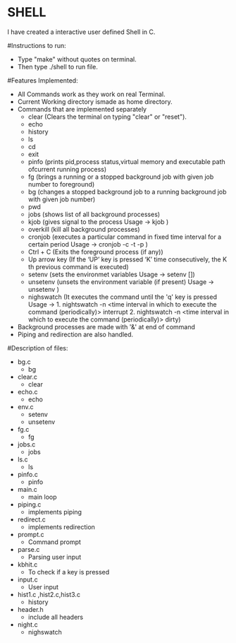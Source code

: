 # SHELL

I have created a interactive user defined Shell in C.

#Instructions to run:
- Type "make" without quotes on terminal.
- Then type ./shell to run file.


#Features Implemented:

- All Commands work as they work on real Terminal.
- Current Working directory ismade as home directory.
- Commands that are implemented separately
	- clear (Clears the terminal on typing "clear" or "reset").
	- echo 
	- history 
	- ls
	- cd
	- exit
    - pinfo (prints pid,process status,virtual memory and executable path ofcurrent running process)
    - fg (brings a running or a stopped background job with given job
number to foreground)
    - bg (changes a stopped background job to a running background
job with given job number)
    - pwd 
    - jobs (shows list of all background processes)
    - kjob (gives signal to the process 
      Usage ->  kjob <job number> <signal>)
    - overkill  (kill all background processes)
    - cronjob (executes a particular command in fixed
time interval for a certain period
	Usage -> cronjob -c <command name> -t <time interval> -p <time period> )
    - Ctrl + C (Exits the foreground process (if any))
    - Up arrow key (If the ‘UP’ key is pressed ‘K’ time consecutively, the K​ th ​previous command is executed)
    - setenv (sets the environmet variables
    Usage -> setenv <environment vriable> [<value>])
    - unsetenv (unsets the environment variable (if present)
    Usage -> unsetenv <environment variable>)
    - nighswatch (It executes the command until the 'q'
key is pressed
	Usage -> 1. nightswatch -n <time interval in which to execute the command (periodically)> interrupt
		 2. nightswatch -n <time interval in which to execute the command (periodically)> dirty)
- Background processes are made with '&' at end of command
- Piping and redirection are also handled.

#Description of files:
- bg.c
	- bg
- clear.c
	- clear
- echo.c
 	- echo
- env.c
 	- setenv
 	- unsetenv
 - fg.c
 	- fg
 - jobs.c
 	- jobs
 - ls.c
 	- ls
 - pinfo.c
 	- pinfo
 - main.c
 	- main loop
 - piping.c
 	- implements piping
 - redirect.c
 	- implements redirection
 - prompt.c
 	- Command prompt
 - parse.c
 	- Parsing user input
 - kbhit.c
 	- To check if a key is pressed
 - input.c
 	- User input
 - hist1.c ,hist2.c,hist3.c
 	- history
 - header.h
 	- include all headers
 - night.c
 	- nighswatch 
